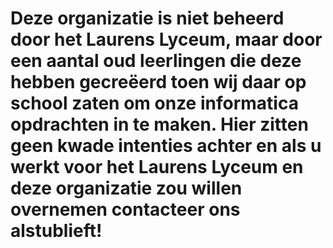 # Deze organizatie is niet beheerd door het Laurens Lyceum, maar door een aantal oud leerlingen die deze hebben gecreëerd toen wij daar op school zaten om onze informatica opdrachten in te maken. Hier zitten geen kwade intenties achter en als u werkt voor het Laurens Lyceum en deze organizatie zou willen overnemen contacteer ons alstublieft!
